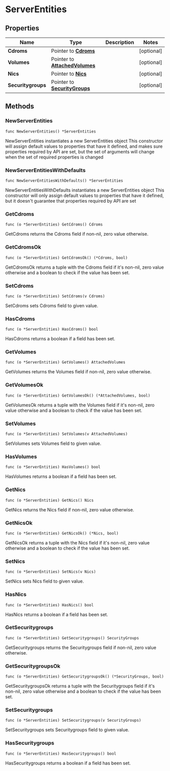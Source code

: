 # ServerEntities

## Properties

|Name | Type | Description | Notes|
|------------ | ------------- | ------------- | -------------|
|**Cdroms** | Pointer to [**Cdroms**](Cdroms.md) |  | [optional] |
|**Volumes** | Pointer to [**AttachedVolumes**](AttachedVolumes.md) |  | [optional] |
|**Nics** | Pointer to [**Nics**](Nics.md) |  | [optional] |
|**Securitygroups** | Pointer to [**SecurityGroups**](SecurityGroups.md) |  | [optional] |

## Methods

### NewServerEntities

`func NewServerEntities() *ServerEntities`

NewServerEntities instantiates a new ServerEntities object
This constructor will assign default values to properties that have it defined,
and makes sure properties required by API are set, but the set of arguments
will change when the set of required properties is changed

### NewServerEntitiesWithDefaults

`func NewServerEntitiesWithDefaults() *ServerEntities`

NewServerEntitiesWithDefaults instantiates a new ServerEntities object
This constructor will only assign default values to properties that have it defined,
but it doesn't guarantee that properties required by API are set

### GetCdroms

`func (o *ServerEntities) GetCdroms() Cdroms`

GetCdroms returns the Cdroms field if non-nil, zero value otherwise.

### GetCdromsOk

`func (o *ServerEntities) GetCdromsOk() (*Cdroms, bool)`

GetCdromsOk returns a tuple with the Cdroms field if it's non-nil, zero value otherwise
and a boolean to check if the value has been set.

### SetCdroms

`func (o *ServerEntities) SetCdroms(v Cdroms)`

SetCdroms sets Cdroms field to given value.

### HasCdroms

`func (o *ServerEntities) HasCdroms() bool`

HasCdroms returns a boolean if a field has been set.

### GetVolumes

`func (o *ServerEntities) GetVolumes() AttachedVolumes`

GetVolumes returns the Volumes field if non-nil, zero value otherwise.

### GetVolumesOk

`func (o *ServerEntities) GetVolumesOk() (*AttachedVolumes, bool)`

GetVolumesOk returns a tuple with the Volumes field if it's non-nil, zero value otherwise
and a boolean to check if the value has been set.

### SetVolumes

`func (o *ServerEntities) SetVolumes(v AttachedVolumes)`

SetVolumes sets Volumes field to given value.

### HasVolumes

`func (o *ServerEntities) HasVolumes() bool`

HasVolumes returns a boolean if a field has been set.

### GetNics

`func (o *ServerEntities) GetNics() Nics`

GetNics returns the Nics field if non-nil, zero value otherwise.

### GetNicsOk

`func (o *ServerEntities) GetNicsOk() (*Nics, bool)`

GetNicsOk returns a tuple with the Nics field if it's non-nil, zero value otherwise
and a boolean to check if the value has been set.

### SetNics

`func (o *ServerEntities) SetNics(v Nics)`

SetNics sets Nics field to given value.

### HasNics

`func (o *ServerEntities) HasNics() bool`

HasNics returns a boolean if a field has been set.

### GetSecuritygroups

`func (o *ServerEntities) GetSecuritygroups() SecurityGroups`

GetSecuritygroups returns the Securitygroups field if non-nil, zero value otherwise.

### GetSecuritygroupsOk

`func (o *ServerEntities) GetSecuritygroupsOk() (*SecurityGroups, bool)`

GetSecuritygroupsOk returns a tuple with the Securitygroups field if it's non-nil, zero value otherwise
and a boolean to check if the value has been set.

### SetSecuritygroups

`func (o *ServerEntities) SetSecuritygroups(v SecurityGroups)`

SetSecuritygroups sets Securitygroups field to given value.

### HasSecuritygroups

`func (o *ServerEntities) HasSecuritygroups() bool`

HasSecuritygroups returns a boolean if a field has been set.


